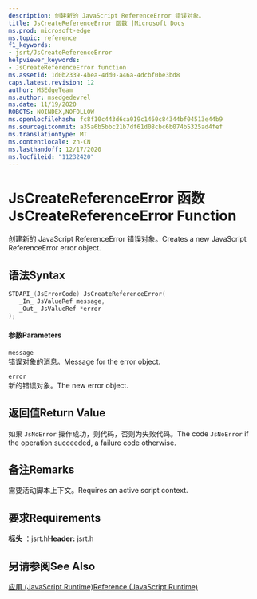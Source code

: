 ```yaml
---
description: 创建新的 JavaScript ReferenceError 错误对象。
title: JsCreateReferenceError 函数 |Microsoft Docs
ms.prod: microsoft-edge
ms.topic: reference
f1_keywords:
- jsrt/JsCreateReferenceError
helpviewer_keywords:
- JsCreateReferenceError function
ms.assetid: 1d0b2339-4bea-4dd0-a46a-4dcbf0be3bd8
caps.latest.revision: 12
author: MSEdgeTeam
ms.author: msedgedevrel
ms.date: 11/19/2020
ROBOTS: NOINDEX,NOFOLLOW
ms.openlocfilehash: fc8f10c443d6ca019c1460c84344bf04513e44b9
ms.sourcegitcommit: a35a6b5bbc21b7df61d08cbc6b074b5325ad4fef
ms.translationtype: MT
ms.contentlocale: zh-CN
ms.lasthandoff: 12/17/2020
ms.locfileid: "11232420"
---
```

# <span data-ttu-id="e7e58-103">JsCreateReferenceError 函数</span><span class="sxs-lookup"><span data-stu-id="e7e58-103">JsCreateReferenceError Function</span></span>

<span data-ttu-id="e7e58-104">创建新的 JavaScript ReferenceError 错误对象。</span><span class="sxs-lookup"><span data-stu-id="e7e58-104">Creates a new JavaScript ReferenceError error object.</span></span>
  
## <span data-ttu-id="e7e58-105">语法</span><span class="sxs-lookup"><span data-stu-id="e7e58-105">Syntax</span></span>  
  
```cpp  
STDAPI_(JsErrorCode) JsCreateReferenceError(  
   _In_ JsValueRef message,  
   _Out_ JsValueRef *error  
);  
```  
  
#### <span data-ttu-id="e7e58-106">参数</span><span class="sxs-lookup"><span data-stu-id="e7e58-106">Parameters</span></span>  
 `message`  
 <span data-ttu-id="e7e58-107">错误对象的消息。</span><span class="sxs-lookup"><span data-stu-id="e7e58-107">Message for the error object.</span></span>  
  
 `error`  
 <span data-ttu-id="e7e58-108">新的错误对象。</span><span class="sxs-lookup"><span data-stu-id="e7e58-108">The new error object.</span></span>  
  
## <span data-ttu-id="e7e58-109">返回值</span><span class="sxs-lookup"><span data-stu-id="e7e58-109">Return Value</span></span>  
 <span data-ttu-id="e7e58-110">如果 `JsNoError` 操作成功，则代码，否则为失败代码。</span><span class="sxs-lookup"><span data-stu-id="e7e58-110">The code `JsNoError` if the operation succeeded, a failure code otherwise.</span></span>  
  
## <span data-ttu-id="e7e58-111">备注</span><span class="sxs-lookup"><span data-stu-id="e7e58-111">Remarks</span></span>  
 <span data-ttu-id="e7e58-112">需要活动脚本上下文。</span><span class="sxs-lookup"><span data-stu-id="e7e58-112">Requires an active script context.</span></span>  
  
## <span data-ttu-id="e7e58-113">要求</span><span class="sxs-lookup"><span data-stu-id="e7e58-113">Requirements</span></span>  
 <span data-ttu-id="e7e58-114">**标头** ：jsrt.h</span><span class="sxs-lookup"><span data-stu-id="e7e58-114">**Header:** jsrt.h</span></span>  
  
## <span data-ttu-id="e7e58-115">另请参阅</span><span class="sxs-lookup"><span data-stu-id="e7e58-115">See Also</span></span>  
 [<span data-ttu-id="e7e58-116">应用 (JavaScript Runtime)</span><span class="sxs-lookup"><span data-stu-id="e7e58-116">Reference (JavaScript Runtime)</span></span>](../chakra-hosting/reference-javascript-runtime.md)
